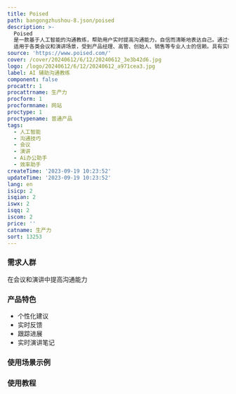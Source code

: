 ```yaml
---
title: Poised
path: bangongzhushou-8.json/poised
description: >-
  Poised
  是一款基于人工智能的沟通教练，帮助用户实时提高沟通能力，自信而清晰地表达自己。通过个性化建议进行准备，实时反馈自信地演讲，并跟踪进步。用户可以在私密环境中查看反馈信息。Poised
  适用于各类会议和演讲场景，受到产品经理、高管、创始人、销售等专业人士的信赖。具有实时反馈、预测问题、实时演讲笔记、跟踪进展等功能。定价详情请查阅官方网站。
source: 'https://www.poised.com/'
cover: /cover/20240612/6/12/20240612_3e3b42d6.jpg
logo: /logo/20240612/6/12/20240612_a971cea3.jpg
label: AI 辅助沟通教练
component: false
procattr: 1
procattrname: 生产力
procform: 1
procformname: 网站
proctype: 1
proctypename: 普通产品
tags:
  - 人工智能
  - 沟通技巧
  - 会议
  - 演讲
  - Ai办公助手
  - 效率助手
createTime: '2023-09-19 10:23:52'
updateTime: '2023-09-19 10:23:52'
lang: en
isicp: 2
isqian: 2
iswx: 2
isqq: 2
iscom: 2
price: ''
catname: 生产力
sort: 13253
---
```




### 需求人群
在会议和演讲中提高沟通能力

### 产品特色
- 个性化建议
- 实时反馈
- 跟踪进展
- 实时演讲笔记

### 使用场景示例


### 使用教程


  
